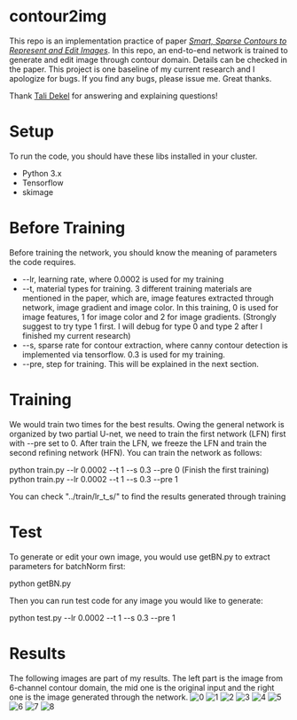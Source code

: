 # contour2img
This repo is an implementation practice of paper [*Smart, Sparse Contours to Represent and Edit Images*](https://arxiv.org/abs/1712.08232). In this repo, an end-to-end network is trained to generate and edit image through contour domain. Details can be checked in the paper. This project is one baseline of my current research and I apologize for bugs. If you find any bugs, please issue me. Great thanks.

Thank [Tali Dekel](http://people.csail.mit.edu/talidekel/) for answering and explaining questions!

# Setup
  To run the code, you should have these libs installed in your cluster.
  * Python 3.x
  * Tensorflow
  * skimage
  
# Before Training
  Before training the network, you should know the meaning of parameters the code requires.
  * --lr, learning rate, where 0.0002 is used for my training
  * --t, material types for training. 3 different training materials are mentioned in the paper, which are, image features extracted through network, image gradient and image color. In this training, 0 is used for image features, 1 for image color and 2 for image gradients. (Strongly suggest to try type 1 first. I will debug for type 0 and type 2 after I finished my current research)
  * --s, sparse rate for contour extraction, where canny contour detection is implemented via tensorflow. 0.3 is used for my training.
  * --pre, step for training. This will be explained in the next section.

# Training
  We would train two times for the best results. Owing the general network is organized by two partial U-net, we need to train the first network (LFN) first with --pre set to 0. After train the LFN, we freeze the LFN and train the second refining network (HFN).
  You can train the network as follows:
  
  python train.py --lr 0.0002 --t 1 --s 0.3 --pre 0
  (Finish the first training)
  python train.py --lr 0.0002 --t 1 --s 0.3 --pre 1

  You can check "../train/lr_t_s/" to find the results generated through training
  
# Test
  To generate or edit your own image, you would use getBN.py to extract parameters for batchNorm first:
  
  python getBN.py
  
  Then you can run test code for any image you would like to generate:
  
  python test.py --lr 0.0002 --t 1 --s 0.3 --pre 1
  
# Results
  The following images are part of my results. The left part is the image from 6-channel contour domain, the mid one is the original input and the right one is the image generated through the network.
  ![0](results/sample/combine_0.jpg)
  ![1](results/sample/combine_1.jpg)
  ![2](results/sample/combine_2.jpg)
  ![3](results/sample/combine_3.jpg)
  ![4](results/sample/combine_4.jpg)
  ![5](results/sample/combine_5.jpg)
  ![6](results/sample/combine_6.jpg)
  ![7](results/sample/combine_7.jpg)
  ![8](results/sample/combine_8.jpg)
